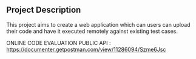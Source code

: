 
## Project Description

This project aims to create a web application which can users can upload their code and have it executed remotely against 
existing test cases.


ONLINE CODE EVALUATION PUBLIC API : https://documenter.getpostman.com/view/11286094/Szme6Jsc
